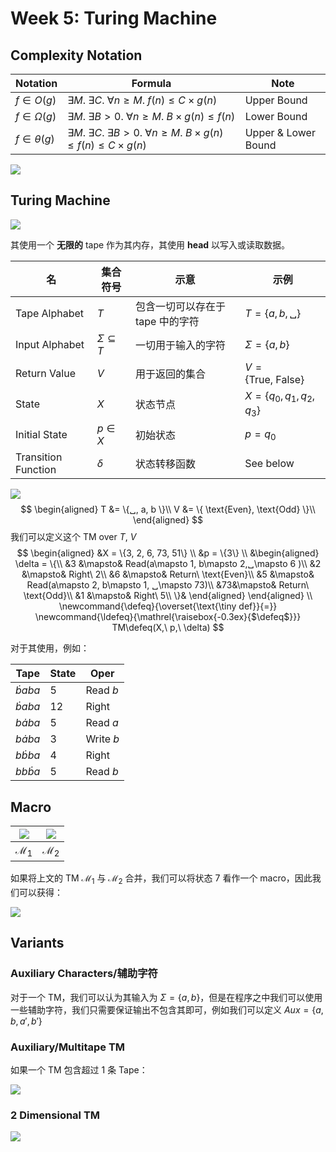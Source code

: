 # Week 5: Turing Machine

## Complexity Notation

| Notation | Formula | Note |
| -- | -- | -- |
| $f\in O(g)$ |  $\exists M.\ \exists C.\ \forall n \geq M.\ f(n)\leq C\times g(n)$ | Upper Bound |
| $f\in \Omega(g)$ | $\exists M.\ \exists B> 0.\ \forall n\geq M.\ B\times g(n)\leq f(n)$ | Lower Bound |
| $f\in \theta(g)$ | $\exists M.\ \exists C.\ \exists B > 0.\ \forall n\geq M.\ B\times g(n)\leq f(n)\leq C\times g(n)$ | Upper & Lower Bound |

![](img/Week5/complexity.png)

## Turing Machine

![](img/Week5/tum.png)

其使用一个 **无限的** tape 作为其内存，其使用 **head** 以写入或读取数据。

| 名 | 集合符号 | 示意 | 示例 |
| --- | --- | --- | --- |
| Tape Alphabet | $T$ | 包含一切可以存在于 tape 中的字符 | $T=\left\{ a, b, ␣\right\}$ | 
| Input Alphabet | $\Sigma\subseteq T$ | 一切用于输入的字符 | $\Sigma=\left\{ a, b\right\}$ |
| Return Value  | $V$ | 用于返回的集合 | $V=\left\{ \text{True},\ \text{False}\right\}$ |
| State | $X$ | 状态节点 | $X=\left\{ q_0, q_1, q_2, q_3\right\}$ |
| Initial State | $p\in X$ | 初始状态 | $p=q_0$ |
| Transition Function | $\delta$ | 状态转移函数 | See below |

![](img/Week5/tm.png)
$$
\begin{aligned}
T &= \{␣, a, b \}\\
V &= \{ \text{Even}, \text{Odd} \}\\
\end{aligned}
$$
我们可以定义这个 TM over $T,\ V$
$$
\begin{aligned}
&X = \{3, 2, 6, 73, 51\}
\\
&p = \{3\}
\\
&\begin{aligned}
\delta = \{\\
    &3 &\mapsto& Read(a\mapsto 1, b\mapsto 2,␣\mapsto 6 )\\
    &2 &\mapsto& Right\ 2\\
    &6 &\mapsto& Return\ \text{Even}\\
    &5 &\mapsto& Read(a\mapsto 2, b\mapsto 1, ␣\mapsto 73)\\
    &73&\mapsto& Return\ \text{Odd}\\
    &1 &\mapsto& Right\ 5\\
\}&
\end{aligned}
\end{aligned}
\\
\newcommand{\defeq}{\overset{\text{\tiny def}}{=}}
\newcommand{\ldefeq}{\mathrel{\raisebox{-0.3ex}{$\defeq$}}}
TM\defeq(X,\ p,\ \delta)
$$

对于其使用，例如：

| Tape         | State | Oper             |
| ------------ | ----- | ---------------- |
| $\dot{b}aba$ | 5     | $\text{Read }b$  |
| $\dot{b}aba$ | 12    | $\text{Right}$   |
| $b\dot{a}ba$ | 5     | $\text{Read }a$  |
| $b\dot{a}ba$ | 3     | $\text{Write }b$ |
| $b\dot{b}ba$ | 4     | $\text{Right}$   |
| $bb\dot{b}a$ | 5     | $\text{Read }b$  |

## Macro

| ![](img/Week5/tm.png) | ![](img/Week5/M2.png) |
| :--: | :--: |
| $\mathcal{M}_1$ | $\mathcal{M}_2$ |

如果将上文的 TM $\mathcal{M}_1$ 与 $\mathcal{M}_2$ 合并，我们可以将状态 7 看作一个 macro，因此我们可以获得：

![](img/Week5/M3.png)

## Variants

### Auxiliary Characters/辅助字符

对于一个 TM，我们可以认为其输入为 $\Sigma=\{a, b\}$，但是在程序之中我们可以使用一些辅助字符，我们只需要保证输出不包含其即可，例如我们可以定义 $Aux=\{a, b, a', b'\}$

### Auxiliary/Multitape TM

如果一个 TM 包含超过 1 条 Tape：

![](img/Week5/aux-tm.png)

### 2 Dimensional TM

![](img/Week5/2d-tm.png)
